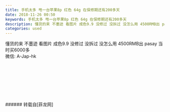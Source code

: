 ```yaml
---
title: 手机太多 甩一台苹果8p 红色 64g 在保修期还有200多天
date: 2018-11-26 00:50
keywords: 手机太多 甩一台苹果8p 红色 64g 在保修期还有200多天
description: 懂货的来 不墨迹 看图片 成色9.9 没修过 没拆过 没怎么用 4500RMB出 pasay 当时买6000多 微信: A-Jap-hk
categories: used
---
```

<td class="t_f" id="postmessage_2353740">

懂货的来 不墨迹 看图片 成色9.9 没修过 没拆过 没怎么用 4500RMB出 pasay 当时买6000多 <br/>
微信: A-Jap-hk<br/>
<img alt="" border="0" class="zoom" data-cf-modified-3e57be4e74425253ab58388d-="" file="http://www.flw.ph/data/appbyme/upload/image/201811/26/W4vTdnNKCGmF.jpg" id="aimg_F7ZnN" lazyloadthumb="1" onclick="" onmouseover="" src="http://www.flw.ph/data/appbyme/upload/image/201811/26/W4vTdnNKCGmF.jpg"/><br/>
<br/>
<img alt="" border="0" class="zoom" data-cf-modified-3e57be4e74425253ab58388d-="" file="http://www.flw.ph/data/appbyme/upload/image/201811/26/ilVZtOPLaOUM.jpg" id="aimg_r3lM8" lazyloadthumb="1" onclick="" onmouseover="" src="http://www.flw.ph/data/appbyme/upload/image/201811/26/ilVZtOPLaOUM.jpg"/><br/>
<br/>
<img alt="" border="0" class="zoom" data-cf-modified-3e57be4e74425253ab58388d-="" file="http://www.flw.ph/data/appbyme/upload/image/201811/26/M2rMIjDvQ5Ge.jpg" id="aimg_Cl9BT" lazyloadthumb="1" onclick="" onmouseover="" src="http://www.flw.ph/data/appbyme/upload/image/201811/26/M2rMIjDvQ5Ge.jpg"/><br/>
<br/>
<img alt="" border="0" class="zoom" data-cf-modified-3e57be4e74425253ab58388d-="" file="http://www.flw.ph/data/appbyme/upload/image/201811/26/GehG7wmZBGp3.jpg" id="aimg_Y9k91" lazyloadthumb="1" onclick="" onmouseover="" src="http://www.flw.ph/data/appbyme/upload/image/201811/26/GehG7wmZBGp3.jpg"/><br/>
<br/>
<img alt="" border="0" class="zoom" data-cf-modified-3e57be4e74425253ab58388d-="" file="http://www.flw.ph/data/appbyme/upload/image/201811/26/2aby92R5QIRJ.jpg" id="aimg_hA4yn" lazyloadthumb="1" onclick="" onmouseover="" src="http://www.flw.ph/data/appbyme/upload/image/201811/26/2aby92R5QIRJ.jpg"/><br/>
<br/>
<img alt="" border="0" class="zoom" data-cf-modified-3e57be4e74425253ab58388d-="" file="http://www.flw.ph/data/appbyme/upload/image/201811/26/ylyn3Qj0JXuv.jpg" id="aimg_E0Atu" lazyloadthumb="1" onclick="" onmouseover="" src="http://www.flw.ph/data/appbyme/upload/image/201811/26/ylyn3Qj0JXuv.jpg"/><br/>
<br/>
<img alt="" border="0" class="zoom" data-cf-modified-3e57be4e74425253ab58388d-="" file="http://www.flw.ph/data/appbyme/upload/image/201811/26/fa30svzcDeH2.jpg" id="aimg_PZYgz" lazyloadthumb="1" onclick="" onmouseover="" src="http://www.flw.ph/data/appbyme/upload/image/201811/26/fa30svzcDeH2.jpg"/><br/>
<br/>
</td>
###### 转载自[菲龙网]